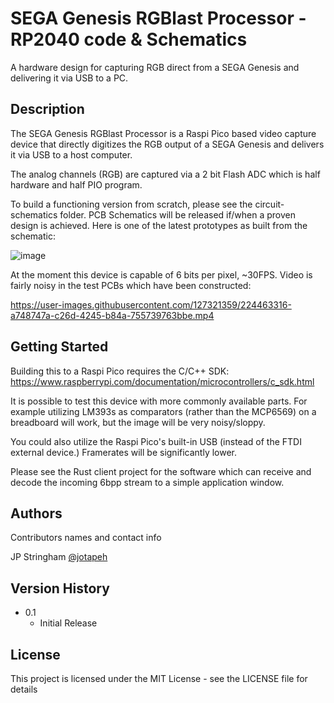 # SEGA Genesis RGBlast Processor - RP2040 code & Schematics

A hardware design for capturing RGB direct from a SEGA Genesis and delivering it via USB to a PC.

## Description

The SEGA Genesis RGBlast Processor is a Raspi Pico based video capture device that directly digitizes the RGB output of a SEGA Genesis and delivers it via USB to a host computer.

The analog channels (RGB) are captured via a 2 bit Flash ADC which is half hardware and half PIO program.

To build a functioning version from scratch, please see the circuit-schematics folder. PCB Schematics will be released if/when a proven design is achieved. Here is one of the latest prototypes as built from the schematic:

![image](https://user-images.githubusercontent.com/127321359/224458808-1a91d507-6a59-4f87-ad3d-20f5ef828fd9.png)


At the moment this device is capable of 6 bits per pixel, ~30FPS. Video is fairly noisy in the test PCBs which have been constructed:


https://user-images.githubusercontent.com/127321359/224463316-a748747a-c26d-4245-b84a-755739763bbe.mp4

## Getting Started

Building this to a Raspi Pico requires the C/C++ SDK: https://www.raspberrypi.com/documentation/microcontrollers/c_sdk.html

It is possible to test this device with more commonly available parts. For example utilizing LM393s as comparators (rather than the MCP6569) on a breadboard will work, but the image will be very noisy/sloppy.

You could also utilize the Raspi Pico's built-in USB (instead of the FTDI external device.) Framerates will be significantly lower.

Please see the Rust client project for the software which can receive and decode the incoming 6bpp stream to a simple application window.

## Authors

Contributors names and contact info

JP Stringham
[@jotapeh](https://mastodon.gamedev.place/@jotapeh)

## Version History

* 0.1
    * Initial Release

## License

This project is licensed under the MIT License - see the LICENSE file for details
